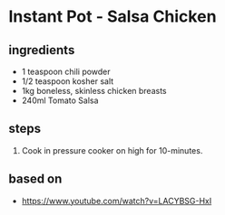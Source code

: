 # Instant Pot - Salsa Chicken

## ingredients

- 1 teaspoon chili powder
- 1/2 teaspoon kosher salt
- 1kg boneless, skinless chicken breasts
- 240ml Tomato Salsa

## steps

1. Cook in pressure cooker on high for 10-minutes.

## based on

- https://www.youtube.com/watch?v=LACYBSG-HxI